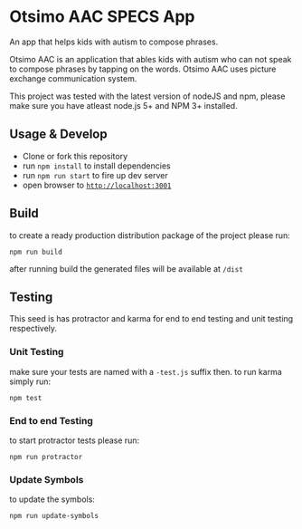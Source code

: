 # Otsimo AAC SPECS App

An app that helps kids with autism to compose phrases.

Otsimo AAC is an application that ables kids with autism who can not speak to compose phrases by tapping on the words. Otsimo AAC uses picture exchange communication system.

This project was tested with the latest version of nodeJS and npm, please make sure you have atleast node.js 5+ and NPM 3+ installed.

## Usage & Develop

- Clone or fork this repository
- run `npm install` to install dependencies
- run `npm run start` to fire up dev server
- open browser to [`http://localhost:3001`](http://localhost:3001)

## Build

to create a ready production distribution package of the project please run:

```
npm run build
```

after running build the generated files will be available at `/dist`

## Testing

This seed is has protractor and karma for end to end testing and unit testing respectively.

### Unit Testing

make sure your tests are named with a `-test.js` suffix then. to run karma simply run:

```
npm test
```

### End to end Testing

to start protractor tests please run:

```
npm run protractor
```

### Update Symbols

to update the symbols:

```
npm run update-symbols
```
